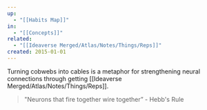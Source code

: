 ```yaml
---
up:
  - "[[Habits Map]]"
in:
  - "[[Concepts]]"
related:
  - "[[Ideaverse Merged/Atlas/Notes/Things/Reps]]"
created: 2015-01-01
---
```

Turning cobwebs into cables is a metaphor for strengthening neural connections through getting [[Ideaverse Merged/Atlas/Notes/Things/Reps]].

> "Neurons that fire together wire together” - Hebb's Rule 